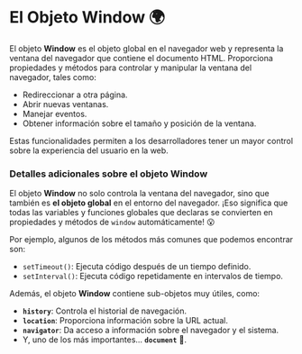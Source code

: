 # El Objeto Window 🌍

El objeto **Window** es el objeto global en el navegador web y representa la ventana del navegador que contiene el documento HTML. Proporciona propiedades y métodos para controlar y manipular la ventana del navegador, tales como:

- Redireccionar a otra página.
- Abrir nuevas ventanas.
- Manejar eventos.
- Obtener información sobre el tamaño y posición de la ventana.

Estas funcionalidades permiten a los desarrolladores tener un mayor control sobre la experiencia del usuario en la web.

### Detalles adicionales sobre el objeto Window

El objeto **Window** no solo controla la ventana del navegador, sino que también es **el objeto global** en el entorno del navegador. ¡Eso significa que todas las variables y funciones globales que declaras se convierten en propiedades y métodos de `window` automáticamente! 😮

Por ejemplo, algunos de los métodos más comunes que podemos encontrar son:

- `setTimeout()`: Ejecuta código después de un tiempo definido.
- `setInterval()`: Ejecuta código repetidamente en intervalos de tiempo.

Además, el objeto **Window** contiene sub-objetos muy útiles, como:

- **`history`**: Controla el historial de navegación.
- **`location`**: Proporciona información sobre la URL actual.
- **`navigator`**: Da acceso a información sobre el navegador y el sistema.
- Y, uno de los más importantes... **`document`** 📄.
